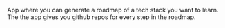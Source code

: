 
App where you can generate a roadmap of a tech stack you want to learn.
The the app gives you github repos for every step in the roadmap.


